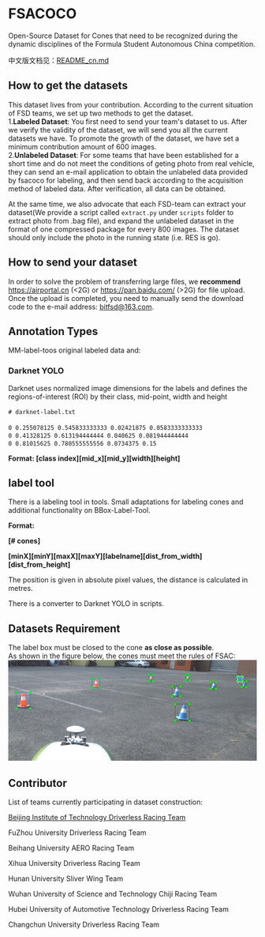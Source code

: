 # FSACOCO
Open-Source Dataset for Cones that need to be recognized during the dynamic disciplines of the Formula Student Autonomous China competition.

中文版文档见：[README_cn.md](README_cn.md)

## How to get the datasets

This dataset lives from your contribution. According to the current situation of FSD teams, we set up two methods to get the dataset.  
1.**Labeled Dataset**: You first need to send your team's dataset to us. After we verify the validity of the dataset, we will send you all the current datasets we have. To promote the growth of the dataset, we have set a minimum contribution amount of 600 images.  
2.**Unlabeled Dataset**:
For some teams that have been established for a short time and do not meet the conditions of geting photo from real vehicle, they can send an e-mail application to obtain the unlabeled data provided by fsacoco for labeling, and then send back according to the acquisition method of labeled data. After verification, all data can be obtained.  

At the same time, we also advocate that each FSD-team can extract your dataset(We provide a script called `extract.py` under `scripts` folder to extract photo from .bag file), and expand the unlabeled dataset in the format of one compressed package for every 800 images. The dataset should only include the photo in the running state (i.e. RES is go).

## How to send your dataset

In order to solve the problem of transferring large files, we **recommend** https://airportal.cn (<2G) or https://pan.baidu.com/ (>2G) for file upload. Once the upload is completed, you need to manually send the download code to the e-mail address: bitfsd@163.com.

## Annotation Types

MM-label-toos original labeled data and:  
### Darknet YOLO

Darknet uses normalized image dimensions for the labels and defines the regions-of-interest (ROI) by their class, mid-point, width and height

```
# darknet-label.txt

0 0.255078125 0.545833333333 0.02421875 0.0583333333333
0 0.41328125 0.613194444444 0.040625 0.081944444444
0 0.81015625 0.780555555556 0.0734375 0.15
```
**Format: \[class index\]\[mid_x\]\[mid_y\]\[width]\[height\]**<br/>

## label tool

There is a labeling tool in tools. Small adaptations for labeling cones and additional functionality on BBox-Label-Tool.<br/>

**Format:**

**[# cones]**

**\[minX\]\[minY\]\[maxX\]\[maxY\]\[labelname\]\[dist_from_width\]\[dist_from_height\]**<br/>

The position is given in absolute pixel values, the distance is calculated in metres.

There is a converter to Darknet YOLO in scripts.


## Datasets Requirement
The label box must be closed to the cone **as close as possible**.  
As shown in the figure below, the cones must meet the rules of FSAC:
<img src="examples/Example.jpg">


## Contributor
List of teams currently participating in dataset construction:

[Beijing Institute of Technology Driverless Racing Team](http://www.bitfsd.com)  

FuZhou University Driverless Racing Team

Beihang University AERO Racing Team

Xihua University Driverless Racing Team

Hunan University Sliver Wing Team

Wuhan University of Science and Technology Chiji Racing Team

Hubei University of Automotive Technology Driverless Racing Team

Changchun University Driverless Racing Team